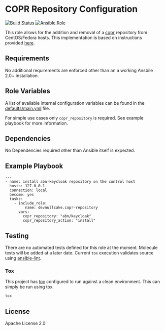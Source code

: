 COPR Repository Configuration
=============================
[![Build Status](https://travis-ci.org/devnullcake/ansible-role-copr-repository.svg?branch=master)](https://travis-ci.org/devnullcake/ansible-role-acme-certificate) [![Ansible Role](https://img.shields.io/ansible/role/24945.svg)](https://galaxy.ansible.com/devnullcake/acme-certificate/)

This role allows for the addition and removal of a [copr](https://copr.fedorainfracloud.org/) repository from CentOS/Fedora hosts. This implementation is based on instructions provided [here](https://docs.pagure.org/copr.copr/how_to_enable_repo.html#how-to-enable-repo).

Requirements
------------

No additional requirements are enforced other than an a working Ansbile 2.0+ installation.

Role Variables
--------------

A list of available internal configuration variables can be found in the [defaults/main.yml](defaults/main.yml) file.

For simple use cases only `copr_repository` is required. See example playbook for more information.

Dependencies
------------

No Dependencies required other than Ansible itself is expected.

Example Playbook
----------------

    ---
    - name: install abn-keycloak repository on the control host
      hosts: 127.0.0.1
      connection: local
      become: yes
      tasks:
        - include_role:
             name: devnullcake.copr-repository
          vars:
            copr_repository: "abn/keycloak"
            copr_repository_action: "install"

Testing
-------
There are no automated tests defined for this role at the moment. Molecule tests will be added at a later date. Current `tox` execution validates source using [ansible-lint](https://github.com/willthames/ansible-lint).

### Tox
This project has [tox](http://tox.readthedocs.io/en/latest/) configured to run against a clean environment. This can simply be run using tox.

```sh
tox
```

License
-------

Apache License 2.0
